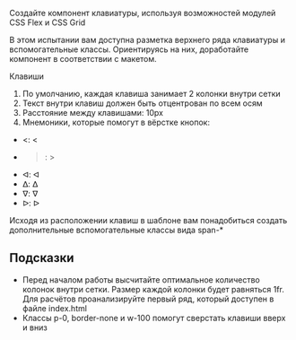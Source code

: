 Создайте компонент клавиатуры, используя возможностей модулей CSS Flex и CSS Grid

В этом испытании вам доступна разметка верхнего ряда клавиатуры и вспомогательные классы. Ориентируясь на них, доработайте компонент в соответствии с макетом.

Клавиши
1) По умолчанию, каждая клавиша занимает 2 колонки внутри сетки
2) Текст внутри клавиш должен быть отцентрован по всем осям
3) Расстояние между клавишами: 10px
4) Мнемоники, которые помогут в вёрстке кнопок:
* <: &lt;
* >: &gt;
* ᐊ: &#5130;
* ᐃ: &#5123;
* ᐁ: &#5121;
* ᐅ: &#5125;

Исходя из расположении клавиш в шаблоне вам понадобиться создать дополнительные вспомогательные классы вида span-*

## Подсказки
* Перед началом работы высчитайте оптимальное количество колонок внутри сетки. Размер каждой колонки будет равняться 1fr. Для расчётов проанализируйте первый ряд, который доступен в файле index.html
* Классы p-0, border-none и w-100 помогут сверстать клавиши вверх и вниз
